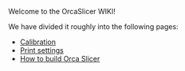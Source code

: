 Welcome to the OrcaSlicer WIKI!

We have divided it roughly into the following pages:

* [Calibration](wiki/Calibration)
* [Print settings](wiki/Print-settings)
* [How to build Orca Slicer](wiki/How-to-build)
